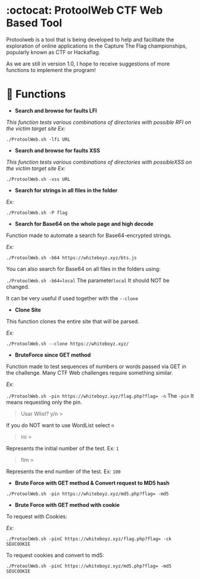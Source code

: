 #  :octocat: ProtoolWeb CTF Web Based Tool
Protoolweb is a tool that is being developed to help and facilitate the exploration of online applications in the Capture The Flag championships, popularly known as CTF or Hackaflag.

As we are still in version 1.0, I hope to receive suggestions of more functions to implement the program!

#  :wrench: Functions

- **Search and browse for faults LFI**

*This function tests various combinations of directories with possible RFI on the victim target site Ex:*

`./ProtoolWeb.sh -lfi URL`

- **Search and browse for faults XSS**

*This function tests various combinations of directories with possibleXSS on the victim target site Ex:*

`./ProtoolWeb.sh -xss URL`


- **Search for strings in all files in the folder**

*Ex:*

`./ProtoolWeb.sh -P flag`


- **Search for Base64 on the whole page and high decode**

Function made to automate a search for Base64-encrypted strings.

*Ex:*

`./ProtoolWeb.sh -b64 https://whiteboyz.xyz/bts.js`

You can also search for Base64 on all files in the folders using:

`./ProtoolWeb.sh -b64=local` The parameter`local` It should NOT be changed.

It can be very useful if used together with the `--clone`

- **Clone Site**

This function clones the entire site that will be parsed.

*Ex:*

`./ProtoolWeb.sh --clone https://whiteboyz.xyz/`


- **BruteForce since GET method**

Function made to test sequences of numbers or words passed via GET in the challenge. Many CTF Web challenges require something similar.

*Ex:*

`./ProtoolWeb.sh -pin https://whiteboyz.xyz/flag.php?flag= -n` The `-pin` It means requesting only the pin.

> Usar Wlist? y/n > 

If you do NOT want to use WordList select `n`

> ini >

Represents the initial number of the test. Ex: `1`

> fim >

Represents the end number of the test. Ex: `100`

- **Brute Force with GET method & Convert request to MD5 hash**

`./ProtoolWeb.sh -pin https://whiteboyz.xyz/md5.php?flag= -md5`

- **Brute Force with GET method with cookie**

To request with Cookies:

*Ex:*

`./ProtoolWeb.sh -pinC https://whiteboyz.xyz/flag.php?flag= -ck SEUCOOKIE`

To request cookies and convert to md5:

`./ProtoolWeb.sh -pinC https://whiteboyz.xyz/md5.php?flag= -md5 SEUCOOKIE`
